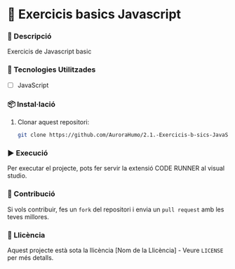 # 📌 Exercicis basics Javascript

### 📝 Descripció
Exercicis de Javascript basic

### 🚀 Tecnologies Utilitzades

- [ ] JavaScript

### 📦 Instal·lació
1. Clonar aquest repositori:
   ```bash
   git clone https://github.com/AuroraHumo/2.1.-Exercicis-b-sics-JavaScript.git
   ```

### ▶️ Execució
Per executar el projecte, pots fer servir la extensió CODE RUNNER al visual studio.


### 📌 Contribució
Si vols contribuir, fes un `fork` del repositori i envia un `pull request` amb les teves millores.

### 📝 Llicència
Aquest projecte està sota la llicència [Nom de la Llicència] - Veure `LICENSE` per més detalls.

